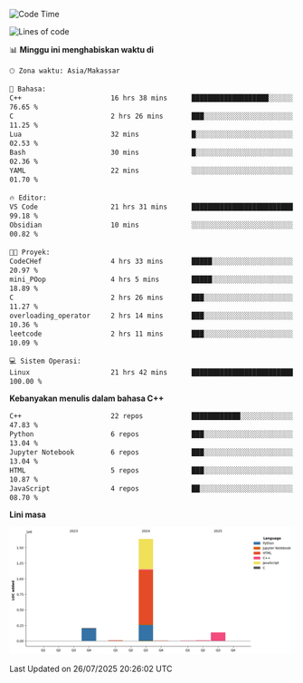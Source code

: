 <!--START_SECTION:waka-->
![Code Time](http://img.shields.io/badge/Code%20Time-380%20hrs%2018%20mins-blue)

![Lines of code](https://img.shields.io/badge/Sejak%20Hello%20World%20aku%20telah%20menulis-2.0%20million%20baris%20kode-blue)

📊 **Minggu ini menghabiskan waktu di** 

```text
🕑︎ Zona waktu: Asia/Makassar

💬 Bahasa: 
C++                      16 hrs 38 mins      ███████████████████░░░░░░   76.65 % 
C                        2 hrs 26 mins       ███░░░░░░░░░░░░░░░░░░░░░░   11.25 % 
Lua                      32 mins             █░░░░░░░░░░░░░░░░░░░░░░░░   02.53 % 
Bash                     30 mins             █░░░░░░░░░░░░░░░░░░░░░░░░   02.36 % 
YAML                     22 mins             ░░░░░░░░░░░░░░░░░░░░░░░░░   01.70 % 

🔥 Editor: 
VS Code                  21 hrs 31 mins      █████████████████████████   99.18 % 
Obsidian                 10 mins             ░░░░░░░░░░░░░░░░░░░░░░░░░   00.82 % 

🐱‍💻 Proyek: 
CodeCHef                 4 hrs 33 mins       █████░░░░░░░░░░░░░░░░░░░░   20.97 % 
mini_POop                4 hrs 5 mins        █████░░░░░░░░░░░░░░░░░░░░   18.89 % 
C                        2 hrs 26 mins       ███░░░░░░░░░░░░░░░░░░░░░░   11.27 % 
overloading_operator     2 hrs 14 mins       ███░░░░░░░░░░░░░░░░░░░░░░   10.36 % 
leetcode                 2 hrs 11 mins       ███░░░░░░░░░░░░░░░░░░░░░░   10.09 % 

💻 Sistem Operasi: 
Linux                    21 hrs 42 mins      █████████████████████████   100.00 % 
```

**Kebanyakan menulis dalam bahasa C++** 

```text
C++                      22 repos            ████████████░░░░░░░░░░░░░   47.83 % 
Python                   6 repos             ███░░░░░░░░░░░░░░░░░░░░░░   13.04 % 
Jupyter Notebook         6 repos             ███░░░░░░░░░░░░░░░░░░░░░░   13.04 % 
HTML                     5 repos             ███░░░░░░░░░░░░░░░░░░░░░░   10.87 % 
JavaScript               4 repos             ██░░░░░░░░░░░░░░░░░░░░░░░   08.70 % 
```



**Lini masa**

![Lines of Code chart](https://raw.githubusercontent.com/yusuf601/yusuf601/main/assets/bar_graph.png)


 Last Updated on 26/07/2025 20:26:02 UTC
<!--END_SECTION:waka-->

